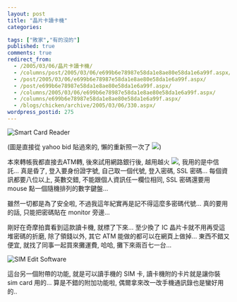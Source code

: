 ```yaml
---
layout: post
title: "晶片卡讀卡機"
categories:

tags: ["敗家","有的沒的"]
published: true
comments: true
redirect_from:
  - /2005/03/06/晶片卡讀卡機/
  - /columns/post/2005/03/06/e699b6e78987e58da1e8ae80e58da1e6a99f.aspx/
  - /post/2005/03/06/e699b6e78987e58da1e8ae80e58da1e6a99f.aspx/
  - /post/e699b6e78987e58da1e8ae80e58da1e6a99f.aspx/
  - /columns/2005/03/06/e699b6e78987e58da1e8ae80e58da1e6a99f.aspx/
  - /columns/e699b6e78987e58da1e8ae80e58da1e6a99f.aspx/
  - /blogs/chicken/archive/2005/03/06/330.aspx/
wordpress_postid: 275
---
```


![Smart Card Reader](/images/2005-03-06-smart-card-reader/smartcardreader.jpg)

(圖是直接從 yahoo bid 貼過來的, 懶的重新照一次了 ![](/images/2005-03-06-smart-card-reader/shades_smile.gif))

本來轉帳我都直接去ATM轉, 後來試用網路銀行後, 越用越火 ![](/images/2005-03-06-smart-card-reader/angry_smile.gif), 我用的是中信託... 真是昏了, 登入要身份證字號, 自己取一個代號, 登入密碼, SSL 密碼... 每個資訊都要八位以上, 英數交錯, 不能跟個人資訊任一欄位相同, SSL 密碼還要用 mouse 點一個隨機排列的數字鍵盤...

雖然一切都是為了安全啦, 不過我這年紀實再是記不得這麼多密碼代號... 真的要用的話, 只能把密碼貼在 monitor 旁邊...

<!--more-->

剛好在奇摩拍賣看到這款讀卡機, 就標了下來... 至少換了 IC 晶片卡就不用再受這堆密碼的折磨, 除了領錢以外, 其它 ATM 能做的都可以在網頁上做掉... 東西不錯又便宜, 就找了同事一起買來攤運費, 哈哈, 攤下來兩百七一台...

![SIM Edit Software](/images/2005-03-06-smart-card-reader/simedit.jpg)

這台另一個附帶的功能, 就是可以讀手機的 SIM 卡, 讀卡機附的卡片就是讓你裝 sim card 用的... 算是不錯的附加功能啦, 偶爾拿來改一改手機通訊錄也是蠻好用的..
